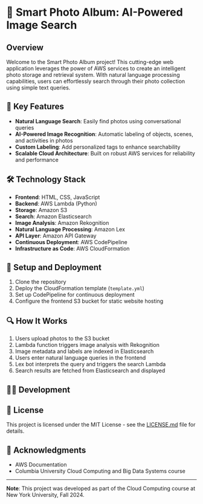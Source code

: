 # 📸 Smart Photo Album: AI-Powered Image Search

## Overview

Welcome to the Smart Photo Album project! This cutting-edge web application leverages the power of AWS services to create an intelligent photo storage and retrieval system. With natural language processing capabilities, users can effortlessly search through their photo collection using simple text queries.

## 🚀 Key Features

- **Natural Language Search**: Easily find photos using conversational queries
- **AI-Powered Image Recognition**: Automatic labeling of objects, scenes, and activities in photos
- **Custom Labeling**: Add personalized tags to enhance searchability
- **Scalable Cloud Architecture**: Built on robust AWS services for reliability and performance

## 🛠️ Technology Stack

- **Frontend**: HTML, CSS, JavaScript
- **Backend**: AWS Lambda (Python)
- **Storage**: Amazon S3
- **Search**: Amazon Elasticsearch
- **Image Analysis**: Amazon Rekognition
- **Natural Language Processing**: Amazon Lex
- **API Layer**: Amazon API Gateway
- **Continuous Deployment**: AWS CodePipeline
- **Infrastructure as Code**: AWS CloudFormation

## 🔧 Setup and Deployment

1. Clone the repository
2. Deploy the CloudFormation template (`template.yml`)
3. Set up CodePipeline for continuous deployment
4. Configure the frontend S3 bucket for static website hosting

## 🔍 How It Works

1. Users upload photos to the S3 bucket
2. Lambda function triggers image analysis with Rekognition
3. Image metadata and labels are indexed in Elasticsearch
4. Users enter natural language queries in the frontend
5. Lex bot interprets the query and triggers the search Lambda
6. Search results are fetched from Elasticsearch and displayed

## 👨‍💻 Development

## 📜 License

This project is licensed under the MIT License - see the [LICENSE.md](LICENSE.md) file for details.

## 🙏 Acknowledgments

- AWS Documentation
- Columbia University Cloud Computing and Big Data Systems course

---

**Note**: This project was developed as part of the Cloud Computing course at New York University, Fall 2024.
